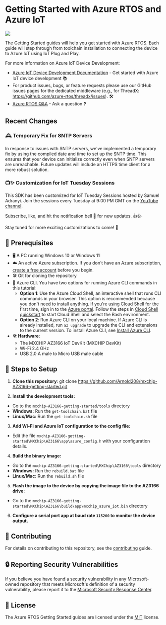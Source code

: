 # Getting Started with Azure RTOS and Azure IoT

![](https://github.com/azure-rtos/getting-started/workflows/Markdown%20links/badge.svg)

The Getting Started guides will help you get started with Azure RTOS. Each guide will step through from toolchain installation to connecting the device to Azure IoT using IoT Plug and Play.

For more information on Azure IoT Device Development:
* [Azure IoT Device Development Documentation](https://docs.microsoft.com/azure/iot-develop) - Get started with Azure IoT device development 📚
* For product issues, bugs, or feature requests please use our GitHub issues pages for the dedicated middleware (e.g., for ThreadX: https://github.com/azure-rtos/threadx/issues). 🛠️
* [Azure RTOS Q&A](https://aka.ms/QnA/azure-rtos) - Ask a question ❓

## Recent Changes

### 🕰️ Temporary Fix for SNTP Servers

In response to issues with SNTP servers, we've implemented a temporary fix by using the compiled date and time to set up the SNTP time. This ensures that your device can initialize correctly even when SNTP servers are unreachable. Future updates will include an HTTPS time client for a more robust solution.

### 📺✨ Customization for IoT Tuesday Sessions

This SDK has been customized for IoT Tuesday Sessions hosted by Samuel Adranyi. Join the sessions every Tuesday at 9:00 PM GMT on the [YouTube channel](https://www.youtube.com/@sadranyi).

Subscribe, like, and hit the notification bell 🔔 for new updates. 👍👍

Stay tuned for more exciting customizations to come! 🚀

## 📝 Prerequisites

- 🖥️ A PC running Windows 10 or Windows 11
- ☁️ An active Azure subscription. If you don't have an Azure subscription, [create a free account](https://azure.microsoft.com/free/) before you begin.
- 🛠️ Git for cloning the repository
- 🔧 Azure CLI. You have two options for running Azure CLI commands in this tutorial:
  - **Option 1**: Use the Azure Cloud Shell, an interactive shell that runs CLI commands in your browser. This option is recommended because you don't need to install anything. If you're using Cloud Shell for the first time, sign in to the [Azure portal](https://portal.azure.com). Follow the steps in [Cloud Shell quickstart](https://docs.microsoft.com/azure/cloud-shell/quickstart) to start Cloud Shell and select the Bash environment.
  - **Option 2**: Run Azure CLI on your local machine. If Azure CLI is already installed, run `az upgrade` to upgrade the CLI and extensions to the current version. To install Azure CLI, see [Install Azure CLI](https://docs.microsoft.com/cli/azure/install-azure-cli).
- 🛠️ **Hardware**:
  - The MXCHIP AZ3166 IoT DevKit (MXCHIP DevKit)
  - Wi-Fi 2.4 GHz
  - USB 2.0 A male to Micro USB male cable

## 🚀 Steps to Setup

1. **Clone this repository**:
   git clone https://github.com/Arnold208/mxchip-AZ3166-getting-started.git

2. **Install the development tools:**
- Go to the `mxchip-AZ3166-getting-started/tools` directory
- **Windows:** Run the `get-toolchain.bat` file
- **Linux/Mac:** Run the `get-toolchain.sh` file

3. **Add Wi-Fi and Azure IoT configuration to the config file:**
- Edit the file `mxchip-AZ3166-getting-started\MXChip\AZ3166\app\azure_config.h` with your configuration details.

4. **Build the binary image:**
- Go to the `mxchip-AZ3166-getting-started\MXChip\AZ3166\tools` directory
- **Windows:** Run the `rebuild.bat` file
- **Linux/Mac:** Run the `rebuild.sh` file

5. **Flash the image to the device by copying the image file to the AZ3166 drive:**
- Go to the `mxchip-AZ3166-getting-started\MXChip\AZ3166\build\app\mxchip_azure_iot.bin` directory

6. **Configure a serial port app at baud rate `115200` to monitor the device output.**

## 🤝 Contributing

For details on contributing to this repository, see the [contributing](CONTRIBUTING.md) guide.

## 🔒 Reporting Security Vulnerabilities

If you believe you have found a security vulnerability in any Microsoft-owned repository that meets Microsoft's definition of a security vulnerability, please report it to the [Microsoft Security Response Center](SECURITY.md).

## 📄 License

The Azure RTOS Getting Started guides are licensed under the [MIT](LICENSE.txt) license.
